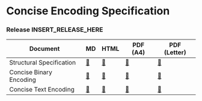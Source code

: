 Concise Encoding Specification
==============================

### Release INSERT_RELEASE_HERE


| Document                 | MD                           | HTML                           | PDF (A4)                         | PDF (Letter)                         |
| ------------------------ | ---------------------------- | ------------------------------ | -------------------------------- | ------------------------------------ |
| Structural Specification | [📄](ce-structure-v0.md)      | [📄](ce-structure-v0.html)      | [📄](ce-structure-v0.a4.pdf)      | [📄](ce-structure-v0.letter.pdf)      |
| Concise Binary Encoding  | [📄](cbe-specification-v0.md) | [📄](cbe-specification-v0.html) | [📄](cbe-specification-v0.a4.pdf) | [📄](cbe-specification-v0.letter.pdf) |
| Concise Text Encoding    | [📄](cte-specification-v0.md) | [📄](cte-specification-v0.html) | [📄](cte-specification-v0.a4.pdf) | [📄](cte-specification-v0.letter.pdf) |
